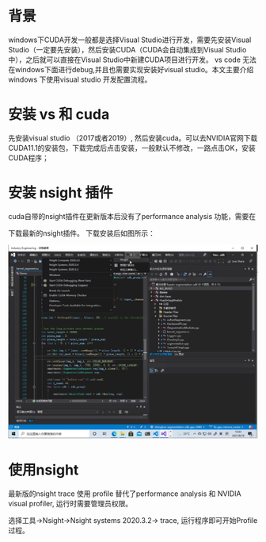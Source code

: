 # 背景
windows下CUDA开发一般都是选择Visual Studio进行开发，需要先安装Visual Studio（一定要先安装），然后安装CUDA（CUDA会自动集成到Visual Studio中），之后就可以直接在Visual Studio中新建CUDA项目进行开发。
vs code 无法在windows下面进行debug,并且也需要实现安装好visual studio。本文主要介绍windows 下使用visual studio 开发配置流程。

# 安装 vs 和 cuda
先安装visual studio （2017或者2019）, 然后安装cuda。可以去NVIDIA官网下载CUDA11.1的安装包，下载完成后点击安装，一般默认不修改，一路点击OK，安装CUDA程序；

# 安装 nsight 插件
cuda自带的nsight插件在更新版本后没有了performance analysis 功能，需要在

[NVIDIA官网]: https://developer.nvidia.com/nsight-visual-studio-code-edition

下载最新的nsight插件。 下载安装后如图所示：

![](image/nsight_plugin.png)



# 使用nsight
最新版的nsight trace 使用 profile 替代了performance analysis 和 NVIDIA visual profiler, 运行时需要管理员权限。

选择工具->Nsight->Nsight systems 2020.3.2-> trace, 运行程序即可开始Profile过程。

